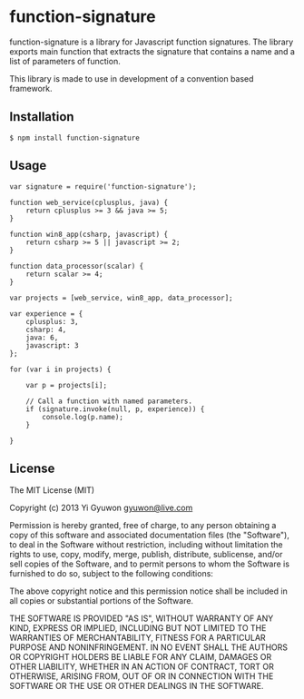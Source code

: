 # function-signature

function-signature is a library for Javascript function signatures. The library exports main function that extracts the signature that contains a name and a list of parameters of function.

This library is made to use in development of a convention based framework.

## Installation

    $ npm install function-signature
    
## Usage

    var signature = require('function-signature');
    
    function web_service(cplusplus, java) {
        return cplusplus >= 3 && java >= 5;
    }
    
    function win8_app(csharp, javascript) {
        return csharp >= 5 || javascript >= 2;
    }
    
    function data_processor(scalar) {
        return scalar >= 4;
    }
    
    var projects = [web_service, win8_app, data_processor];
    
    var experience = {
        cplusplus: 3,
        csharp: 4,
        java: 6,
        javascript: 3
    };
    
    for (var i in projects) {
    
        var p = projects[i];
    
        // Call a function with named parameters.
        if (signature.invoke(null, p, experience)) {
            console.log(p.name);
        }
    
    }

## License

The MIT License (MIT)

Copyright (c) 2013 Yi Gyuwon <gyuwon@live.com>

Permission is hereby granted, free of charge, to any person obtaining a copy
of this software and associated documentation files (the "Software"), to deal
in the Software without restriction, including without limitation the rights
to use, copy, modify, merge, publish, distribute, sublicense, and/or sell
copies of the Software, and to permit persons to whom the Software is
furnished to do so, subject to the following conditions:

The above copyright notice and this permission notice shall be included in
all copies or substantial portions of the Software.

THE SOFTWARE IS PROVIDED "AS IS", WITHOUT WARRANTY OF ANY KIND, EXPRESS OR
IMPLIED, INCLUDING BUT NOT LIMITED TO THE WARRANTIES OF MERCHANTABILITY,
FITNESS FOR A PARTICULAR PURPOSE AND NONINFRINGEMENT. IN NO EVENT SHALL THE
AUTHORS OR COPYRIGHT HOLDERS BE LIABLE FOR ANY CLAIM, DAMAGES OR OTHER
LIABILITY, WHETHER IN AN ACTION OF CONTRACT, TORT OR OTHERWISE, ARISING FROM,
OUT OF OR IN CONNECTION WITH THE SOFTWARE OR THE USE OR OTHER DEALINGS IN
THE SOFTWARE.

